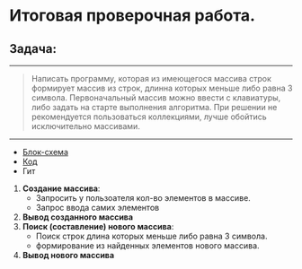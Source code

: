 
# Итоговая проверочная работа.


## Задача:
____
> Написать программу, которая из имеющегося массива строк формирует массив из строк,
длинна которых меньше либо равна 3 символа. Первоначальный массив можно ввести с
клавиатуры, либо задать на старте выполнения алгоритма. При решении не рекомендуется
пользоваться коллекциями, лучше обойтись исключительно массивами.
_____

* [Блок-схема](blockdiagram.drawio.png)
* [Код](Program.cs)
* Гит

1. **Создание массива**:
    * Запросить у пользоателя кол-во элементов в массиве.
    * Запрос ввода самих элементов
2. **Вывод созданного массива**
3. **Поиск (составление) нового массива**:
    * Поиск строк длина которых меньше либо равна 3 символа.
    * формирование из найденных элементов нового массива.
4. **Вывод нового массива**
